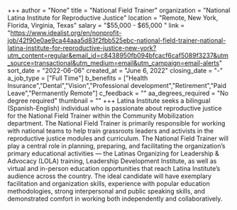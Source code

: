 +++
author = "None"
title = "National Field Trainer"
organization = "National Latina Institute for Reproductive Justice"
location = "Remote, New York, Florida, Virginia, Texas"
salary = "$55,000 - $65,000 "
link = "https://www.idealist.org/en/nonprofit-job/42f90e0ae9ca44aaa5d83f2fbb525ebc-national-field-trainer-national-latina-institute-for-reproductive-justice-new-york?utm_content=regular&email_id=c8438950fb094bfcacf6caf5089f3237&utm_source=transactional&utm_medium=email&utm_campaign=email-alerts"
sort_date = "2022-06-06"
created_at = "June 6, 2022"
closing_date = "-"
a_job_type = ["Full Time"]
b_benefits = ["Health Insurance","Dental","Vision","Professional development","Retirement","Paid Leave","Permanently Remote"]
c_feedback = ""
aa_degrees_required = "No degree required"
thumbnail = ""
+++
Latina Institute seeks a bilingual (Spanish-English) individual who is passionate about reproductive justice for the National Field Trainer within the Community Mobilization department. The National Field Trainer is primarily responsible for working with national teams to help train grassroots leaders and activists in the reproductive justice modules and curriculum. The National Field Trainer will play a central role in planning, preparing, and facilitating the organization’s primary educational activities — the Latinas Organizing for Leadership & Advocacy (LOLA) training, Leadership Development Institute, as well as virtual and in-person education opportunities that reach Latina Institute’s audience across the country. The ideal candidate will have exemplary facilitation and organization skills, experience with popular education methodologies, strong interpersonal and public speaking skills, and demonstrated comfort in working both independently and collaboratively.
